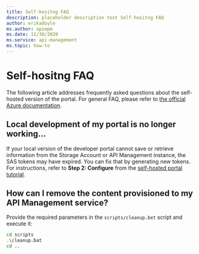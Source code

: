 ```yaml
---
title: Self-hositng FAQ
description: placeholder description text Self-hositng FAQ
author: erikadoyle
ms.author: apimpm
ms.date: 11/30/2020
ms.service: api-management
ms.topic: how-to
---
```


# Self-hositng FAQ

The following article addresses frequently asked questions about the self-hosted version of the portal. For general FAQ, please refer to [the official Azure documentation](https://aka.ms/apimdocs/portal).

## Local development of my portal is no longer working...

If your local version of the developer portal cannot save or retrieve information from the Storage Account or API Management instance, the SAS tokens may have expired. You can fix that by generating new tokens. For instructions, refer to **Step 2: Configure** from the [self-hosted portal tutorial](dev-portal-self-host-the-portal.md).

## How can I remove the content provisioned to my API Management service?

Provide the required parameters in the `scripts/cleanup.bet` script and execute it:

```sh
cd scripts
.\cleanup.bat
cd ..
```
